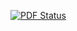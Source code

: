 
[![PDF Status](https://www.sharelatex.com/github/repos/bgossele/zesis/builds/latest/badge.svg)](https://www.sharelatex.com/github/repos/bgossele/zesis/builds/latest/output.pdf)